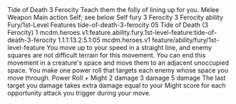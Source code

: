 <ability>
  <name>Tide of Death</name>
  <cost>3 Ferocity</cost>
  <flavor>Teach them the folly of lining up for you.</flavor>
  <keywords>
    <keyword>Melee</keyword>
    <keyword>Weapon</keyword>
  </keywords>
  <type>Main action</type>
  <distance>Self; see below</distance>
  <target>Self</target>
  <metadata>
    <class>fury</class>
    <cost>3 Ferocity</cost>
    <cost_amount>3</cost_amount>
    <cost_resource>Ferocity</cost_resource>
    <feature_type>ability</feature_type>
    <file_dpath>Fury/1st-Level Features</file_dpath>
    <item_id>tide-of-death-3-ferocity</item_id>
    <item_index>05</item_index>
    <item_name>Tide of Death (3 Ferocity)</item_name>
    <level>1</level>
    <scc>mcdm.heroes.v1:feature.ability.fury.1st-level-feature:tide-of-death-3-ferocity</scc>
    <scdc>1.1.1:13.2.5.1:05</scdc>
    <source>mcdm.heroes.v1</source>
    <type>feature/ability/fury/1st-level-feature</type>
  </metadata>
  <effects>
    <effect type="mundane">You move up to your speed in a straight line, and enemy squares are not difficult terrain for this movement. You can end this movement in a creature&apos;s space and move them to an adjacent unoccupied space. You make one power roll that targets each enemy whose space you move through.</effect>
    <effect type="roll">
      <roll>Power Roll + Might</roll>
      <t1>2 damage</t1>
      <t2>3 damage</t2>
      <t3>5 damage</t3>
    </effect>
    <effect type="mundane">The last target you damage takes extra damage equal to your Might score for each opportunity attack you trigger during your move.</effect>
  </effects>
</ability>
